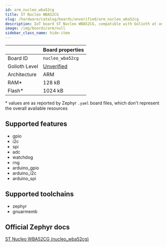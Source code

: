 ```yaml
---
id: arm_nucleo_wba52cg
title: ST Nucleo WBA52CG
slug: /hardware/catalog/boards/unverified/arm_nucleo_wba52cg
description: IoT board ST Nucleo WBA52CG, compatible with Golioth at unverified level.
image: /img/boards/arm/null
sidebar_class_name: hide-item
---
```


[//]: # (This is an auto-generated file, do not edit! Changes to it will be lost upon re-generation)



|                | Board properties     |
| -------------  | -------------------- |
| Board ID       | `nucleo_wba52cg` |
| Golioth Level  | [Unverified](/hardware#unverified-boards) |
| Architecture   | ARM |
| RAM*           | 128 kB |
| Flash*         | 1024 kB |

\* values are as reported by Zephyr `.yaml` board files, which don't represent the overall available resources



## Supported features

* gpio
* i2c
* spi
* adc
* watchdog
* rng
* arduino_gpio
* arduino_i2c
* arduino_spi

## Supported toolchains

* zephyr
* gnuarmemb

## Official Zephyr docs

[ST Nucleo WBA52CG (nucleo_wba52cg)](https://docs.zephyrproject.org/latest/boards/arm/nucleo_wba52cg/doc/index.html)
